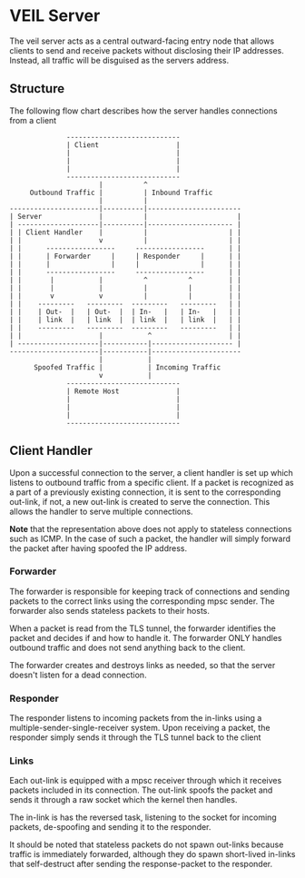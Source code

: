# VEIL Server

The veil server acts as a central outward-facing entry node that allows clients to 
send and receive packets without disclosing their IP addresses. Instead, all traffic will
be disguised as the servers address.

## Structure
The following flow chart describes how the server handles connections from a client

```
              ----------------------------
              | Client                   |
              |                          |
              |                          |
              |                          |
              ----------------------------
                      |          ^
     Outbound Traffic |          | Inbound Traffic
                      |          |
----------------------|----------|-----------------------
| Server              |          |                      |
| --------------------|----------|--------------------- |
| | Client Handler    |          |                    | |
| |                   v          |                    | |
| |      -----------------     -----------------      | |
| |      | Forwarder     |     | Responder     |      | |
| |      |               |     |               |      | |
| |      -----------------     -----------------      | |
| |       |           |          ^          ^         | |
| |       |           |          |          |         | |
| |       v           v          |          |         | |
| |    ---------   ---------  ---------   ---------   | |
| |    | Out-  |   | Out-  |  | In-   |   | In-   |   | |
| |    | link  |   | link  |  | link  |   | link  |   | |
| |    ---------   ---------  ---------   ---------   | |
| |                   |           ^                   | |
| --------------------|-----------|-------------------- |
----------------------|-----------|----------------------
                      |           |
      Spoofed Traffic |           | Incoming Traffic
                      v           |
              ----------------------------
              | Remote Host              |
              |                          |
              |                          |
              |                          |
              ----------------------------
```

## Client Handler
Upon a successful connection to the server, a client handler is set up which listens to outbound 
traffic from a specific client. If a packet is recognized as a part of a previously 
existing connection, it is sent to the corresponding out-link, if not, a new out-link
is created to serve the connection. This allows the handler to serve multiple connections.

**Note** that the representation above does not apply to stateless connections such as ICMP.
In the case of such a packet, the handler will simply forward the packet after having spoofed the
IP address.

### Forwarder
The forwarder is responsible for keeping track of connections and sending packets to the correct links
using the corresponding mpsc sender. The forwarder also sends stateless packets to their hosts.

When a packet is read from the TLS tunnel, the forwarder identifies the packet and decides if and
how to handle it. The forwarder ONLY handles outbound traffic and does not send anything back to the client.

The forwarder creates and destroys links as needed, so that the server doesn't listen for a dead connection.

### Responder
The responder listens to incoming packets from the in-links using a multiple-sender-single-receiver system.
Upon receiving a packet, the responder simply sends it through the TLS tunnel back to the client

### Links
Each out-link is equipped with a mpsc receiver through which it receives packets included in its connection.
The out-link spoofs the packet and sends it through a raw socket which the kernel then handles.

The in-link is has the reversed task, listening to the socket for incoming packets, de-spoofing and sending
it to the responder. 

It should be noted that stateless packets do not spawn out-links because traffic is immediately forwarded,
although they do spawn short-lived in-links that self-destruct after sending the response-packet to the
responder.
